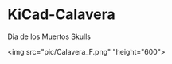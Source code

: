 # KiCad-Calavera
Dia de los Muertos Skulls


<img src="pic/Calavera_F.png"  "height="600">


<img scr="pic/CalaveraM_F.png" height="600">


